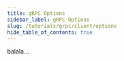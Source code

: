 ```yaml
---
title: gRPC Options
sidebar_label: gRPC Options
slug: /tutorials/grpc/client/options
hide_table_of_contents: true
---
```

balala...